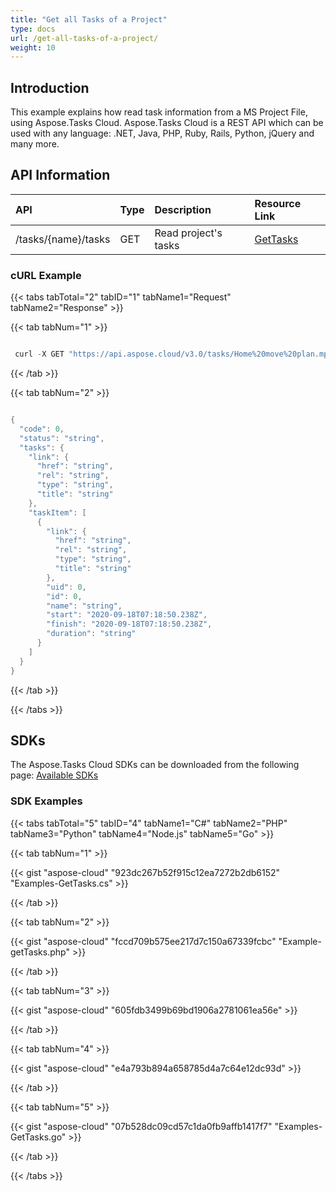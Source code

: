 ```yaml
---
title: "Get all Tasks of a Project"
type: docs
url: /get-all-tasks-of-a-project/
weight: 10
---
```


## **Introduction**
This example explains how read task information from a MS Project File, using Aspose.Tasks Cloud. Aspose.Tasks Cloud is a REST API which can be used with any language: .NET, Java, PHP, Ruby, Rails, Python, jQuery and many more.
## **API Information**

|**API**|**Type**|**Description**|**Resource Link**|
| :- | :- | :- | :- |
|/tasks/{name}/tasks|GET|Read project's tasks|[GetTasks](https://apireference.aspose.cloud/tasks/#/TasksTask/GetTasks)|
### **cURL Example**
{{< tabs tabTotal="2" tabID="1" tabName1="Request" tabName2="Response" >}}

{{< tab tabNum="1" >}}

```java

 curl -X GET "https://api.aspose.cloud/v3.0/tasks/Home%20move%20plan.mpp/tasks" -H "accept: application/json"

```

{{< /tab >}}

{{< tab tabNum="2" >}}

```java

{
  "code": 0,
  "status": "string",
  "tasks": {
    "link": {
      "href": "string",
      "rel": "string",
      "type": "string",
      "title": "string"
    },
    "taskItem": [
      {
        "link": {
          "href": "string",
          "rel": "string",
          "type": "string",
          "title": "string"
        },
        "uid": 0,
        "id": 0,
        "name": "string",
        "start": "2020-09-18T07:18:50.238Z",
        "finish": "2020-09-18T07:18:50.238Z",
        "duration": "string"
      }
    ]
  }
}

```

{{< /tab >}}

{{< /tabs >}}
## **SDKs**
The Aspose.Tasks Cloud SDKs can be downloaded from the following page: [Available SDKs](/tasks/available-sdks/)
### **SDK Examples**
{{< tabs tabTotal="5" tabID="4" tabName1="C#" tabName2="PHP" tabName3="Python" tabName4="Node.js" tabName5="Go" >}}

{{< tab tabNum="1" >}}

{{< gist "aspose-cloud" "923dc267b52f915c12ea7272b2db6152" "Examples-GetTasks.cs" >}}

{{< /tab >}}

{{< tab tabNum="2" >}}

{{< gist "aspose-cloud" "fccd709b575ee217d7c150a67339fcbc" "Example-getTasks.php" >}}

{{< /tab >}}

{{< tab tabNum="3" >}}

{{< gist "aspose-cloud" "605fdb3499b69bd1906a2781061ea56e" >}}

{{< /tab >}}

{{< tab tabNum="4" >}}

{{< gist "aspose-cloud" "e4a793b894a658785d4a7c64e12dc93d" >}}

{{< /tab >}}

{{< tab tabNum="5" >}}

{{< gist "aspose-cloud" "07b528dc09cd57c1da0fb9affb1417f7" "Examples-GetTasks.go" >}}

{{< /tab >}}

{{< /tabs >}}
